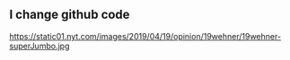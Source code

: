 ## I change github code
https://static01.nyt.com/images/2019/04/19/opinion/19wehner/19wehner-superJumbo.jpg
